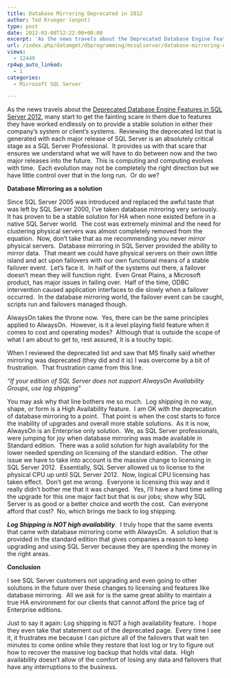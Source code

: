 ```yaml
---
title: Database Mirroring Deprecated in 2012
author: Ted Krueger (onpnt)
type: post
date: 2012-03-08T12:22:00+00:00
excerpt: 'As the news travels about the Deprecated Database Engine Features in SQL Server 2012, many start to get the fainting scare in them due to features they have worked endlessly on to provide a stable solution in either their company’s system or client’s sy&hellip;'
url: /index.php/datamgmt/dbprogramming/mssqlserver/database-mirroring-deprecated-in-2012/
views:
  - 12449
rp4wp_auto_linked:
  - 1
categories:
  - Microsoft SQL Server

---
```

As the news travels about the [Deprecated Database Engine Features in SQL Server 2012][1], many start to get the fainting scare in them due to features they have worked endlessly on to provide a stable solution in either their company’s system or client’s systems.  Reviewing the deprecated list that is generated with each major release of SQL Server is an absolutely critical stage as a SQL Server Professional.  It provides us with that scare that ensures we understand what we will have to do between now and the two major releases into the future.  This is computing and computing evolves with time.  Each evolution may not be completely the right direction but we have little control over that in the long run.  Or do we?

**Database Mirroring as a solution**

Since SQL Server 2005 was introduced and replaced the awful taste that was left by SQL Server 2000, I’ve taken database mirroring very seriously.  It has proven to be a stable solution for HA when none existed before in a native SQL Server world.  The cost was extremely minimal and the need for clustering physical servers was almost completely removed from the equation.  Now, don’t take that as me recommending you never _mirror_ physical servers.  Database mirroring in SQL Server provided the ability to mirror data.  That meant we could have physical servers on their own little island and act upon failovers with our own functional means of a stable failover event.  Let’s face it.  In half of the systems out there, a failover doesn’t mean they will function right.  Even Great Plains, a Microsoft product, has major issues in failing over.  Half of the time, ODBC intervention caused application interfaces to die slowly when a failover occurred.  In the database mirroring world, the failover event can be caught, scripts run and failovers managed though.

AlwaysOn takes the throne now.  Yes, there can be the same principles applied to AlwaysOn.  However, is it a level playing field feature when it comes to cost and operating modes?  Although that is outside the scope of what I am about to get to, rest assured, it is a touchy topic.

When I reviewed the deprecated list and saw that MS finally said whether mirroring was deprecated (they did and it is) I was overcome by a bit of frustration.  That frustration came from this line.

_“If your edition of SQL Server does not support AlwaysOn Availability Groups, use log shipping”_

You may ask why that line bothers me so much.  Log shipping in no way, shape, or form is a High Availability feature.  I am OK with the deprecation of database mirroring to a point.  That point is when the cost starts to force the inability of upgrades and overall more stable solutions.  As it is now, AlwaysOn is an Enterprise only solution.  We, as SQL Server professionals, were jumping for joy when database mirroring was made available in Standard edition.  There was a solid solution for high availability for the lower needed spending on licensing of the standard edition.  The other issue we have to take into account is the massive change to licensing in SQL Server 2012.  Essentially, SQL Server allowed us to license to the physical CPU up until SQL Server 2012.  Now, logical CPU licensing has taken effect.  Don’t get me wrong.  Everyone is licensing this way and it really didn’t bother me that it was changed.  Yes, I’ll have a hard time selling the upgrade for this one major fact but that is our jobs; show why SQL Server is as good or a better choice and worth the cost.  Can everyone afford that cost?  No, which brings me back to log shipping.

**_Log Shipping is NOT high availability_**.  I truly hope that the same events that came with database mirroring come with AlwaysOn.  A solution that is provided in the standard edition that gives companies a reason to keep upgrading and using SQL Server because they are spending the money in the right areas.

**Conclusion**

I see SQL Server customers not upgrading and even going to other solutions in the future over these changes to licensing and features like database mirroring.  All we ask for is the same great ability to maintain a true HA environment for our clients that cannot afford the price tag of Enterprise editions.

Just to say it again: Log shipping is NOT a high availability feature.  I hope they even take that statement out of the deprecated page.  Every time I see it, it frustrates me because I can picture all of the failovers that wait ten minutes to come online while they restore that lost log or try to figure out how to recover the massive log backup that holds vital data.  High availability doesn’t allow of the comfort of losing any data and failovers that have any interruptions to the business.

 [1]: http://msdn.microsoft.com/en-us/library/ms143729%28v=sql.110%29.aspx